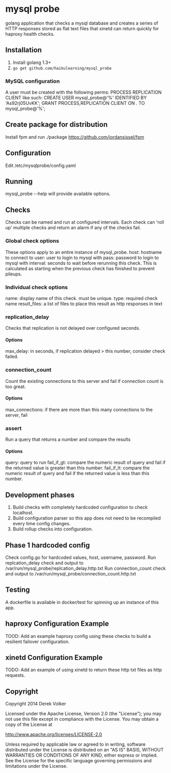mysql probe
==========
golang application that checks a mysql database and creates a series of HTTP responses stored as
flat text files that xinetd can return quickly for haproxy health checks.

## Installation

1. Install golang 1.3+
2. `go get github.com/haikulearning/mysql_probe`

### MySQL configuration
A user must be created with the following perms:
PROCESS
REPLICATION CLIENT
like such:
CREATE USER mysql_probe@'%' IDENTIFIED BY 'As92rj05UvKK';
GRANT PROCESS,REPLICATION CLIENT ON *.* TO mysql_probe@'%';


## Create package for distribution
Install fpm and run ./package https://github.com/jordansissel/fpm

## Configuration
Edit /etc/mysqlprobe/config.yaml

## Running
mysql_probe --help will provide available options.

## Checks
Checks can be named and run at configured intervals. Each check can 'roll up' multiple checks and
return an alarm if any of the checks fail.
### Global check options
These options apply to an entire instance of mysql_probe.
host: hostname to connect to
user: user to login to mysql with
pass: password to login to mysql with
interval: seconds to wait before rerunning this check. This is calculated as starting when the previous check has finished to prevent pileups.

### Individual check options
name: display name of this check. must be unique.
type: required check name
result_files: a list of files to place this result as http responses in text

### replication_delay
Checks that replication is not delayed over configured seconds.
#### Options
max_delay: in seconds, if replication delayed > this number, consider check failed.

### connection_count
Count the existing connections to this server and fail if connection count is too great.
#### Options
max_connections: if there are more than this many connections to the server, fail

### assert
Run a query that returns a number and compare the results
#### Options
query: query to run
fail_if_gt: compare the numeric result of query and fail if the returned value is greater than this number.
fail_if_lt: compare the numeric result of query and fail if the returned value is less than this number.

## Development phases
1. Build checks with completely hardcoded configuration to check localhost.
2. Build configuration parser so this app does not need to be recompiled every time config changes.
3. Build rollup checks into configuration.

## Phase 1 hardcoded config
Check config.go for hardcoded values, host, username, password.
Run replcation_delay check and output to /var/run/mysql_probe/replcation_delay.http.txt
Run connection_count check and output to /var/run/mysql_probe/connection_count.http.txt

## Testing
A dockerfile is available in docker/test for spinning up an instance of this app.

## haproxy Configuration Example
TOOD: Add an example haproxy config using these checks to build a resilient failover configuration.

## xinetd Configuration Example
TODO: Add an example of using xinetd to return these http txt files as http requests.

## Copyright
Copyright 2014 Derek Volker

Licensed under the Apache License, Version 2.0 (the "License");
you may not use this file except in compliance with the License.
You may obtain a copy of the License at

http://www.apache.org/licenses/LICENSE-2.0

Unless required by applicable law or agreed to in writing, software
distributed under the License is distributed on an "AS IS" BASIS,
WITHOUT WARRANTIES OR CONDITIONS OF ANY KIND, either express or implied.
See the License for the specific language governing permissions and
limitations under the License.

